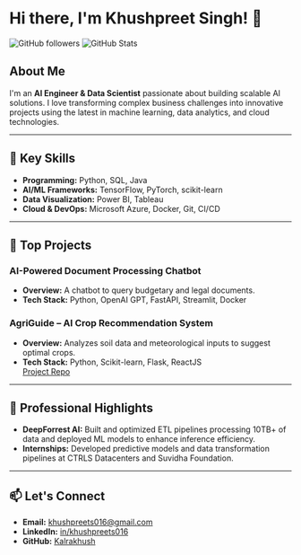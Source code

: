 # Hi there, I'm Khushpreet Singh! 👋

![GitHub followers](https://img.shields.io/github/followers/Kalrakhush?style=social)
![GitHub Stats](https://github-readme-stats.vercel.app/api?username=Kalrakhush&show_icons=true&theme=radical)

## About Me
I'm an **AI Engineer & Data Scientist** passionate about building scalable AI solutions. I love transforming complex business challenges into innovative projects using the latest in machine learning, data analytics, and cloud technologies.

---

## 🔧 Key Skills
- **Programming:** Python, SQL, Java
- **AI/ML Frameworks:** TensorFlow, PyTorch, scikit-learn
- **Data Visualization:** Power BI, Tableau
- **Cloud & DevOps:** Microsoft Azure, Docker, Git, CI/CD

---

## 🚀 Top Projects
### AI-Powered Document Processing Chatbot
- **Overview:** A chatbot to query budgetary and legal documents.
- **Tech Stack:** Python, OpenAI GPT, FastAPI, Streamlit, Docker  


### AgriGuide – AI Crop Recommendation System
- **Overview:** Analyzes soil data and meteorological inputs to suggest optimal crops.
- **Tech Stack:** Python, Scikit-learn, Flask, ReactJS  
[Project Repo](https://github.com/Kalrakhush/AgriGuide)

---

## 💼 Professional Highlights
- **DeepForrest AI:** Built and optimized ETL pipelines processing 10TB+ of data and deployed ML models to enhance inference efficiency.
- **Internships:** Developed predictive models and data transformation pipelines at CTRLS Datacenters and Suvidha Foundation.

---

## 📫 Let's Connect
- **Email:** [khushpreets016@gmail.com](mailto:khushpreets016@gmail.com)
- **LinkedIn:** [in/khushpreets016](https://www.linkedin.com/in/khushpreets016)
- **GitHub:** [Kalrakhush](https://github.com/Kalrakhush)
